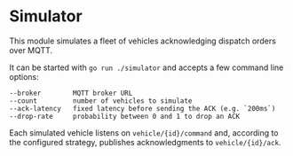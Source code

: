 # Simulator

This module simulates a fleet of vehicles acknowledging dispatch orders over MQTT.

It can be started with `go run ./simulator` and accepts a few command line
options:

```
--broker        MQTT broker URL
--count         number of vehicles to simulate
--ack-latency   fixed latency before sending the ACK (e.g. `200ms`)
--drop-rate     probability between 0 and 1 to drop an ACK
```

Each simulated vehicle listens on `vehicle/{id}/command` and, according to the
configured strategy, publishes acknowledgments to `vehicle/{id}/ack`.
